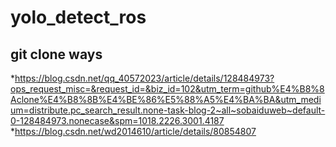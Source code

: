 # yolo_detect_ros

## git clone ways
*https://blog.csdn.net/qq_40572023/article/details/128484973?ops_request_misc=&request_id=&biz_id=102&utm_term=github%E4%B8%8Aclone%E4%B8%8B%E4%BE%86%E5%88%A5%E4%BA%BA&utm_medium=distribute.pc_search_result.none-task-blog-2~all~sobaiduweb~default-0-128484973.nonecase&spm=1018.2226.3001.4187
*https://blog.csdn.net/wd2014610/article/details/80854807
